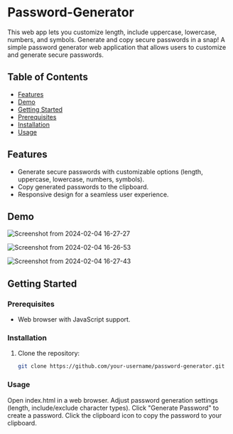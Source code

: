 # Password-Generator
This web app lets you customize length, include uppercase, lowercase, numbers, and symbols. Generate and copy secure passwords in a snap!
A simple password generator web application that allows users to customize and generate secure passwords.

## Table of Contents

- [Features](#features)
- [Demo](#demo)
- [Getting Started](#getting-started)
- [Prerequisites](#prerequisites)
- [Installation](#installation)
- [Usage](#usage)

## Features

- Generate secure passwords with customizable options (length, uppercase, lowercase, numbers, symbols).
- Copy generated passwords to the clipboard.
- Responsive design for a seamless user experience.

## Demo
![Screenshot from 2024-02-04 16-27-27](https://github.com/diyabhowmick/Password-Generator/assets/116788850/349356bc-8abf-41ef-9152-3c19dabaa65d)

![Screenshot from 2024-02-04 16-26-53](https://github.com/diyabhowmick/Password-Generator/assets/116788850/0bf2eec6-3115-4ca4-92fd-27bab0690427)

![Screenshot from 2024-02-04 16-27-43](https://github.com/diyabhowmick/Password-Generator/assets/116788850/10a28d1a-00f0-4c6b-859b-676613b6f2ed)


## Getting Started

### Prerequisites

- Web browser with JavaScript support.

### Installation

1. Clone the repository:
   ```bash
   git clone https://github.com/your-username/password-generator.git

### Usage
Open index.html in a web browser.
Adjust password generation settings (length, include/exclude character types).
Click "Generate Password" to create a password.
Click the clipboard icon to copy the password to your clipboard.


